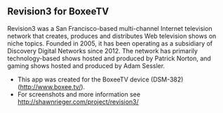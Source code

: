 Revision3 for BoxeeTV
---------------------

Revision3 was a San Francisco-based multi-channel Internet television network that creates, produces and distributes Web television shows on niche topics. Founded in 2005, it has been operating as a subsidiary of Discovery Digital Networks since 2012. The network has primarily technology-based shows hosted and produced by Patrick Norton, and gaming shows hosted and produced by Adam Sessler.

- This app was created for the BoxeeTV device (DSM-382) (http://www.boxee.tv/).
- For screenshots and more information see http://shawnrieger.com/project/revision3/
